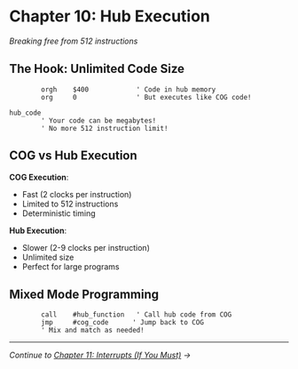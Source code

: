 # Chapter 10: Hub Execution

*Breaking free from 512 instructions*

## The Hook: Unlimited Code Size

```pasm2
        orgh    $400            ' Code in hub memory
        org     0               ' But executes like COG code!
        
hub_code
        ' Your code can be megabytes!
        ' No more 512 instruction limit!
```

## COG vs Hub Execution

**COG Execution**:
- Fast (2 clocks per instruction)
- Limited to 512 instructions
- Deterministic timing

**Hub Execution**:
- Slower (2-9 clocks per instruction)
- Unlimited size
- Perfect for large programs

## Mixed Mode Programming

```pasm2
        call    #hub_function   ' Call hub code from COG
        jmp     #cog_code      ' Jump back to COG
        ' Mix and match as needed!
```

---

*Continue to [Chapter 11: Interrupts (If You Must)](11-interrupts-if-you-must.md) →*